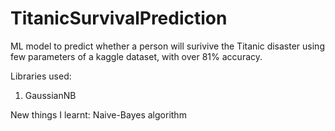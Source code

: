# TitanicSurvivalPrediction

ML model to predict whether a person will surivive the Titanic disaster using few parameters of a kaggle dataset, with over 81% accuracy. 

Libraries used: 
1. GaussianNB

New things I learnt: Naive-Bayes algorithm
